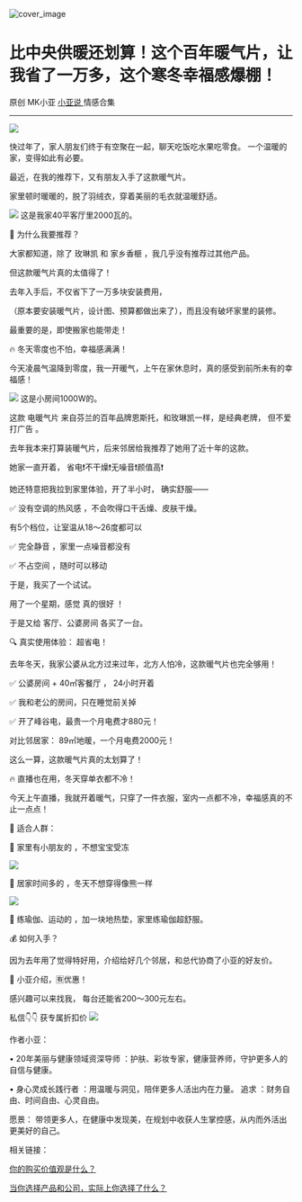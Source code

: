 ![cover_image](https://mmbiz.qpic.cn/mmbiz_jpg/A8SKDch4cJHA7xwAC9RrBWTibI3UrMslnxg4mnuU62M6zHnibp38ex5vOszDq07w3ib3bWdtfvL1hOdN3LlDnurHQ/0?wx_fmt=jpeg)

#  比中央供暖还划算！这个百年暖气片，让我省了一万多，这个寒冬幸福感爆棚！

原创  MK小亚  [ 小亚说 ](https://mp.weixin.qq.com/mp/appmsgalbum?__biz=MzUxNDAwNTk0MQ==&action=getalbum&album_id=1708248415014289409#wechat_redirect) 情感合集

__ _ _ _ _

![](https://mmbiz.qpic.cn/mmbiz_jpg/A8SKDch4cJHA7xwAC9RrBWTibI3UrMsln1PY0d2uymJJViaCHtl1wgltpfP7TNItia4CjSS2xgSnvdVvZc358kewg/640?wx_fmt=jpeg)  
  
快过年了，家人朋友们终于有空聚在一起，聊天吃饭吃水果吃零食。  一个温暖的家，变得如此有必要。  

最近，在我的推荐下，又有朋友入手了这款暖气片。

家里顿时暖暖的，脱了羽绒衣，穿着美丽的毛衣就温暖舒适。

  

  

![](https://mmbiz.qpic.cn/mmbiz_jpg/A8SKDch4cJHA7xwAC9RrBWTibI3UrMslnfOLKleZxxAOVv8YldcicZAjrtcicGnnMTickJ2kEa7sDXuf5FibE2KENAg/640?wx_fmt=jpeg)
这是我家40平客厅里2000瓦的。  

📌  为什么我要推荐？

  

大家都知道，除了  玫琳凯  和  家乡香榧  ，我几乎没有推荐过其他产品。

但这款暖气片真的太值得了！

去年入手后，不仅省下了一万多块安装费用，

（原本要安装暖气片，设计图、预算都做出来了），而且没有破坏家里的装修。

  

最重要的是，即使搬家也能带走！

  

🔥 冬天零度也不怕，幸福感满满！

今天凌晨气温降到零度，我一开暖气，上午在家休息时，真的感受到前所未有的幸福感！

  

![](https://mmbiz.qpic.cn/mmbiz_jpg/A8SKDch4cJHA7xwAC9RrBWTibI3UrMslnZdFMNOh75TA0bbLlj9svKG3mDl4rjj2Js1LKvlTj2NRohKP0T4zanQ/640?wx_fmt=jpeg)
这是小房间1000W的。  

这款  电暖气片  来自芬兰的百年品牌恩斯托，和玫琳凯一样，是经典老牌，  但不爱打广告  。

去年我本来打算装暖气片，后来邻居给我推荐了她用了近十年的这款。

  

她家一直开着，  省电❗️不干燥❗️无噪音❗️颜值高❗️

  

她还特意把我拉到家里体验，开了半小时，  确实舒服——

  

✅  没有空调的热风感  ，不会吹得口干舌燥、皮肤干燥。

有5个档位，让室温从18～26度都可以

✅  完全静音  ，家里一点噪音都没有

✅  不占空间  ，随时可以移动

  

于是，我买了一个试试。

用了一个星期，感觉  真的很好  ！

于是又给  客厅、公婆房间  各买了一台。

  

🔍 真实使用体验：  超省电！

  

去年冬天，我家公婆从北方过来过年，北方人怕冷，这款暖气片也完全够用！

  

✅  公婆房间 + 40㎡客餐厅  ，  24小时开着

✅  我和老公的房间，只在睡觉前关掉

✅  开了峰谷电，最贵一个月电费才880元！

  

对比邻居家：  89㎡地暖，一个月电费2000元！

这么一算，这款暖气片真的太划算了！

  

🔥 直播也在用，冬天穿单衣都不冷！

今天上午直播，我就开着暖气，只穿了一件衣服，室内一点都不冷，幸福感真的不止一点点！

  

👶 适合人群：

🏡  家里有小朋友的  ，不想宝宝受冻

  

![](https://mmbiz.qpic.cn/mmbiz_jpg/A8SKDch4cJHA7xwAC9RrBWTibI3UrMslnha9rVI0EBKicskhoEe0hTLNn5mSviba6E7pJwuIQDACwiaPpGRlWpPic1Q/640?wx_fmt=jpeg)

  

🏡  居家时间多的  ，冬天不想穿得像熊一样

  

  

![](https://mmbiz.qpic.cn/mmbiz_jpg/A8SKDch4cJHA7xwAC9RrBWTibI3UrMsln5XebMpZqcLbqufwIVT4hkWDCDqsYPVzoRDAmE9VFTZzOJZVhN6kHmA/640?wx_fmt=jpeg)

  

🏡  练瑜伽、运动的  ，加一块地热垫，家里练瑜伽超舒服。

  

  

💰 如何入手？

  

因为去年用了觉得特好用，介绍给好几个邻居，和总代协商了小亚的好友价。

  

📢  小亚介绍，🈶优惠！

感兴趣可以来找我，  每台还能省200～300元左右。

  

私信👇👇 获专属折扣价
![](https://mmbiz.qpic.cn/mmbiz_jpg/A8SKDch4cJHA7xwAC9RrBWTibI3UrMslnx97wMGmWM6VAxQUIJwpzO825rJgXaMZTbicGycSxKCpXERIY6PH9hHg/640?wx_fmt=jpeg)  

作者小亚：

•  20年美丽与健康领域资深导师  ：护肤、彩妆专家，健康营养师，守护更多人的自信与健康。

•  身心灵成长践行者  ：用温暖与洞见，陪伴更多人活出内在力量。  追求  ：财务自由、时间自由、心灵自由。

愿景：  带领更多人，在健康中发现美，在规划中收获人生掌控感，从内而外活出更美好的自己。

  

相关链接：

[ 你的购买价值观是什么？
](https://mp.weixin.qq.com/s?__biz=MzUxNDAwNTk0MQ==&mid=2247484995&idx=1&sn=717a6b1ddc6fae1c3865715408cd13f4&scene=21#wechat_redirect)  

[ 当你选择产品和公司，实际上你选择了什么？
](https://mp.weixin.qq.com/s?__biz=MzUxNDAwNTk0MQ==&mid=2247484991&idx=1&sn=85b2a656ad85db2cfeba7d41cbd1378f&scene=21#wechat_redirect)  
